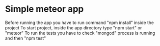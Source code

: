 # Simple meteor app

Before running the app you have to run command "npm install" inside the project
To start project, inside the app directory type "npm start" or "meteor"
To run the tests you have to check "mongod" process is running and then "npm test"